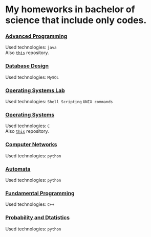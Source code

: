 # My homeworks in bachelor of science that include only codes. 

### <a href="https://github.com/aryabartar/BSc-HWc/tree/master/Advanced%20Programming" target="_blank">Advanced Programming</a>  
Used technologies: `java`  
Also <a href="https://github.com/aryabartar/tanki-game" target="_blank">`this`</a> repository.  


### <a href="https://github.com/aryabartar/BSc-HWc/tree/master/Database%20Design" target="_blank">Database Design</a>  
Used technologies: `MySQL`


### <a href="https://github.com/aryabartar/BSc-HWc/tree/master/Operating%20Systems%20Lab" target="_blank">Operating Systems Lab</a>  
Used technologies: `Shell Scripting` `UNIX commands`


### <a href="https://github.com/aryabartar/BSc-HWc/tree/master/Operating%20Systems" target="_blank">Operating Systems</a>  
Used technologies: `C`  
Also <a href="https://github.com/aryabartar/xv6" target="_blank">`this`</a> repository.  

 
### <a href="https://github.com/aryabartar/BSc-HWc/tree/master/Computer%20Networks/Project" target="_blank">Computer Networks</a>  
Used technologies: `python` 


### <a href="https://github.com/aryabartar/BSc-HWc/tree/master/Automata/Normal-Grammar-Generator" target="_blank">Automata</a>  
Used technologies: `python`  


### <a href="https://github.com/aryabartar/BSc-HWc/tree/master/Fundamental%20Programming" target="_blank">Fundamental Programming</a>  
Used technologies: `C++`  


### <a href="https://github.com/aryabartar/BSc-HWc/tree/master/Probability%20and%20Dtatistics" target="_blank">Probability and Dtatistics</a>  
Used technologies: `python`  

